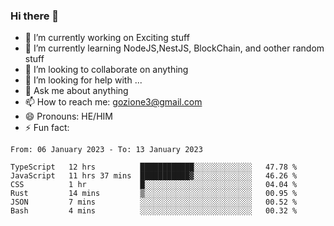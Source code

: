 ### Hi there 👋

<!--
**charlieScript/charlieScript** is a ✨ _special_ ✨ repository because its `README.md` (this file) appears on your GitHub profile.

Here are some ideas to get you started: -->

- 🔭 I’m currently working on Exciting stuff
- 🌱 I’m currently learning NodeJS,NestJS, BlockChain, and oother random stuff
- 👯 I’m looking to collaborate on anything
- 🤔 I’m looking for help with ...
- 💬 Ask me about anything
- 📫 How to reach me: gozione3@gmail.com
- 😄 Pronouns: HE/HIM
- ⚡ Fun fact: 
<!--START_SECTION:waka-->

```text
From: 06 January 2023 - To: 13 January 2023

TypeScript   12 hrs          ████████████░░░░░░░░░░░░░   47.78 %
JavaScript   11 hrs 37 mins  ███████████▓░░░░░░░░░░░░░   46.26 %
CSS          1 hr            █░░░░░░░░░░░░░░░░░░░░░░░░   04.04 %
Rust         14 mins         ▒░░░░░░░░░░░░░░░░░░░░░░░░   00.95 %
JSON         7 mins          ░░░░░░░░░░░░░░░░░░░░░░░░░   00.52 %
Bash         4 mins          ░░░░░░░░░░░░░░░░░░░░░░░░░   00.32 %
```

<!--END_SECTION:waka-->
